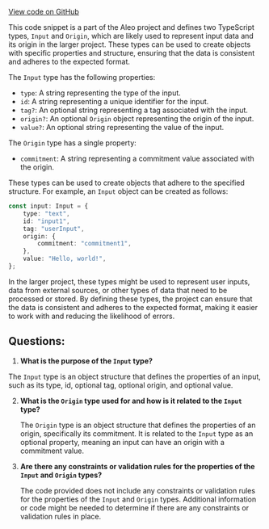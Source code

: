 [View code on GitHub](https://github.com/AleoHQ/aleo/sdk/src/models/input.d.ts)

This code snippet is a part of the Aleo project and defines two TypeScript types, `Input` and `Origin`, which are likely used to represent input data and its origin in the larger project. These types can be used to create objects with specific properties and structure, ensuring that the data is consistent and adheres to the expected format.

The `Input` type has the following properties:

- `type`: A string representing the type of the input.
- `id`: A string representing a unique identifier for the input.
- `tag?`: An optional string representing a tag associated with the input.
- `origin?`: An optional `Origin` object representing the origin of the input.
- `value?`: An optional string representing the value of the input.

The `Origin` type has a single property:

- `commitment`: A string representing a commitment value associated with the origin.

These types can be used to create objects that adhere to the specified structure. For example, an `Input` object can be created as follows:

```typescript
const input: Input = {
    type: "text",
    id: "input1",
    tag: "userInput",
    origin: {
        commitment: "commitment1",
    },
    value: "Hello, world!",
};
```

In the larger project, these types might be used to represent user inputs, data from external sources, or other types of data that need to be processed or stored. By defining these types, the project can ensure that the data is consistent and adheres to the expected format, making it easier to work with and reducing the likelihood of errors.
## Questions: 
 1. **What is the purpose of the `Input` type?**

   The `Input` type is an object structure that defines the properties of an input, such as its type, id, optional tag, optional origin, and optional value.

2. **What is the `Origin` type used for and how is it related to the `Input` type?**

   The `Origin` type is an object structure that defines the properties of an origin, specifically its commitment. It is related to the `Input` type as an optional property, meaning an input can have an origin with a commitment value.

3. **Are there any constraints or validation rules for the properties of the `Input` and `Origin` types?**

   The code provided does not include any constraints or validation rules for the properties of the `Input` and `Origin` types. Additional information or code might be needed to determine if there are any constraints or validation rules in place.